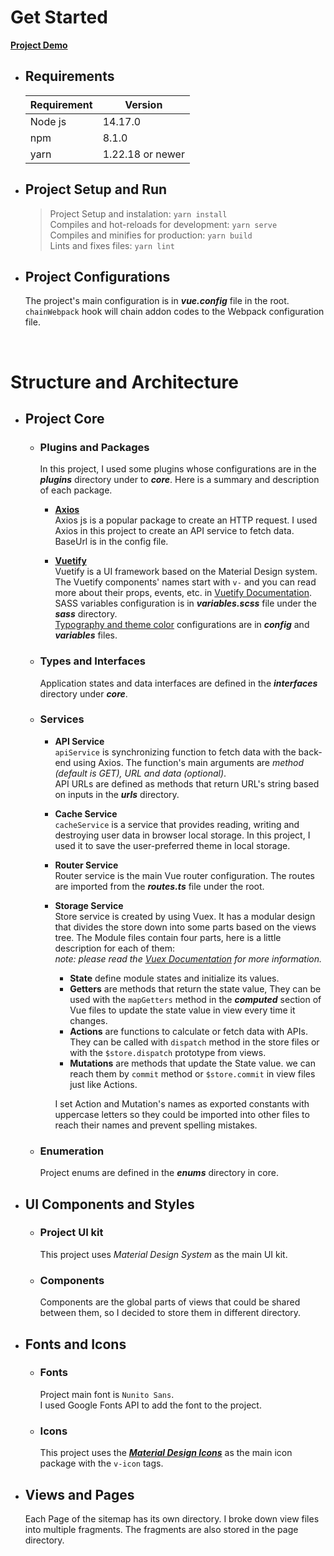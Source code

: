 # Get Started

  [**Project Demo**](https://test.kfazel.com/)

- ## Requirements
  | Requirement | Version          |
  | ----------- | ---------------- |
  | Node js     | 14.17.0          |
  | npm         | 8.1.0            |
  | yarn        | 1.22.18 or newer |

- ## Project Setup and Run  
  >Project Setup and instalation: `yarn install`  
  >Compiles and hot-reloads for development: `yarn serve`  
  >Compiles and minifies for production: `yarn build`  
  >Lints and fixes files: `yarn lint`
  

- ## Project Configurations
  The project's main configuration is in ***vue.config*** file in the root.  
  `chainWebpack` hook will chain addon codes to the Webpack configuration file.

</br>
<!-- ------------------------------------------------ -->

# Structure and Architecture

- ## Project Core
  
  * ### Plugins and Packages
    In this project, I used some plugins whose configurations are in the ***plugins*** directory under to ***core***. Here is a summary and description of each package.

    - [**Axios**](https://axios-http.com/docs/intro)  
      Axios js is a popular package to create an HTTP request. I used Axios in this project to create an API service to fetch data.  
      BaseUrl is in the config file.
    
    - [**Vuetify**](https://vuetifyjs.com/en/getting-started/installation/)  
      Vuetify is a UI framework based on the Material Design system.  
      The Vuetify components' names start with `v-` and you can read more about their props, events, etc. in [Vuetify Documentation](https://vuetifyjs.com/en/components/application/).  
      SASS variables configuration is in ***variables.scss*** file under the ***sass*** directory.  
      [Typography and theme color](#ui-kit) configurations are in ***config*** and ***variables*** files.
    

  * ### Types and Interfaces
    Application states and data interfaces are defined in the ***interfaces*** directory under ***core***.
  
  * ### Services
    - **API Service**  
      `apiService` is synchronizing function to fetch data with the back-end using Axios. The function's main arguments are *method (default is GET), URL and data (optional)*.  
      API URLs are defined as methods that return URL's string based on inputs in the ***urls*** directory.
      
    - **Cache Service**  
      `cacheService` is a service that provides reading, writing and destroying user data in browser local storage. In this project, I used it to save the user-preferred theme in local storage.

    - **Router Service**  
      Router service is the main Vue router configuration. The routes are imported from the ***routes.ts*** file under the root. 

    - **Storage Service**  
      Store service is created by using Vuex. It has a modular design that divides the store down into some parts based on the views tree. 
      The Module files contain four parts, here is a little description for each of them:  
      *note: please read the [Vuex Documentation](https://vuex.vuejs.org/guide/) for more information.*  
      - **State** define module states and initialize its values.
      - **Getters** are methods that return the state value, They can be used with the `mapGetters` method in the ***computed*** section of Vue files to update the state value in view every time it changes.
      - **Actions** are functions to calculate or fetch data with APIs. They can be called with `dispatch` method in the store files or with the `$store.dispatch` prototype from views.
      - **Mutations** are methods that update the State value. we can reach them by `commit` method or `$store.commit` in view files just like Actions.
    
      I set Action and Mutation's names as exported constants with uppercase letters so they could be imported into other files to reach their names and prevent spelling mistakes.


  * ### Enumeration
    Project enums are defined in the ***enums*** directory in core.
  
  
- ## <div id="ui-kit">UI Components and Styles</div>
  * ### Project UI kit  
    This project uses *Material Design System* as the main UI kit. 

  * ### Components
    Components are the global parts of views that could be shared between them, so I decided to store them in different directory.

  
- ## Fonts and Icons
  * ### Fonts  
    Project main font is `Nunito Sans`.  
    I used Google Fonts API to add the font to the project.

  * ### Icons  
    This project uses the [***Material Design Icons***](https://materialdesignicons.com/) as the main icon package with the `v-icon` tags.
  
- ## Views and Pages
  Each Page of the sitemap has its own directory. I broke down view files into multiple fragments. The fragments are also stored in the page directory.